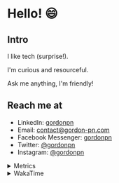 # Hello! 😄

## Intro

I like tech (surprise!).

I'm curious and resourceful.

Ask me anything, I'm friendly!

## Reach me at

- LinkedIn: [gordonpn](https://www.linkedin.com/in/gordonpn/)
- Email: [contact@gordon-pn.com](mailto:contact@gordon-pn.com)
- Facebook Messenger: [gordonpn](https://www.messenger.com/t/Gordonpn)
- Twitter: [@gordonpn](https://twitter.com/Gordonpn)
- Instagram: [@gordonpn](https://www.instagram.com/gordonpn/)

<details>
  <summary>Metrics</summary>

  <img align="center" src="https://github.com/gordonpn/gordonpn/blob/master/github-metrics.svg" alt="GitHub Metrics">

</details>

<details>
  <summary>WakaTime</summary>

  <!--START_SECTION:waka-->
📊 **This Week I Spent My Time On** 

```text
💬 Programming Languages: 
Java                     6 hrs 32 mins       ████████░░░░░░░░░░░░░░░░░   33.89 % 
Text                     3 hrs 17 mins       ████░░░░░░░░░░░░░░░░░░░░░   17.01 % 
JSON                     2 hrs 54 mins       ████░░░░░░░░░░░░░░░░░░░░░   15.07 % 
JavaScript               2 hrs 39 mins       ███░░░░░░░░░░░░░░░░░░░░░░   13.78 % 
YAML                     1 hr 50 mins        ██░░░░░░░░░░░░░░░░░░░░░░░   09.53 % 

🔥 Editors: 
IntelliJ IDEA            10 hrs 11 mins      █████████████░░░░░░░░░░░░   52.80 % 
VS Code                  9 hrs 7 mins        ████████████░░░░░░░░░░░░░   47.20 % 
```


 Last Updated on 16/12/2024 16:29:09 UTC
<!--END_SECTION:waka-->
</details>
